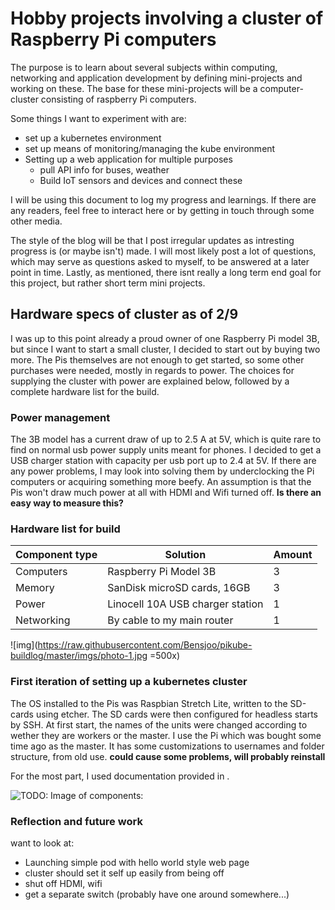 # Hobby projects involving a cluster of Raspberry Pi computers
The purpose is to learn about several subjects within computing, networking and application development by defining mini-projects and working on these. The base for these mini-projects will be a computer-cluster consisting of raspberry Pi computers.

Some things I want to experiment with are:
- set up a kubernetes environment
- set up means of monitoring/managing the kube environment
- Setting up a web application for multiple purposes
  - pull API info for buses, weather
  - Build IoT sensors and devices and connect these

I will be using this document to log my progress and learnings. If there are any readers, feel free to interact here or by getting in touch through some other media.

The style of the blog will be that I post irregular updates as intresting progress is (or maybe isn't) made. I will most likely post a lot of questions, which may serve as questions asked to myself, to be answered at a later point in time. Lastly, as mentioned, there isnt really a long term end goal for this project, but rather short term mini projects.


## Hardware specs of cluster as of 2/9
I was up to this point already a proud owner of one Raspberry Pi model 3B, but since I want to start a small cluster, I decided to start out by buying two more. The Pis themselves are not enough to get started, so some other purchases were needed, mostly in regards to power. The choices for supplying the cluster with power are explained below, followed by a complete hardware list for the build.

### Power management
The 3B model has a current draw of up to 2.5 A at 5V, which is quite rare to find on normal usb power supply units meant for phones. I decided to get a USB charger station with capacity per usb port up to 2.4 at 5V. If there are any power problems, I may look into solving them by underclocking the Pi computers or acquiring something more beefy. An assumption is that the Pis won't draw much power at all with HDMI and Wifi turned off. **Is there an easy way to measure this?**

### Hardware list for build
Component type | Solution | Amount
-------------- | -------- | ------
Computers | Raspberry Pi Model 3B | 3
Memory  | SanDisk microSD cards, 16GB | 3
Power | Linocell 10A USB charger station | 1
Networking | By cable to my main router | 1

![img](https://raw.githubusercontent.com/Bensjoo/pikube-buildlog/master/imgs/photo-1.jpg =500x)

### First iteration of setting up a kubernetes cluster
The OS installed to the Pis was Raspbian Stretch Lite, written to the SD-cards using etcher. The SD cards were then configured for headless starts by SSH. At first start, the names of the units were changed according to wether they are workers or the master. I use the Pi which was bought some time ago as the master. It has some customizations to usernames and folder structure, from old use. **could cause some problems, will probably reinstall**

For the most part, I used documentation provided in <link to kubernetes for pi guide>.

![TODO: Image of components:](img)
### Reflection and future work
want to look at:
 - Launching simple pod with hello world style web page
 - cluster should set it self up easily from being off
 - shut off HDMI, wifi
 - get a separate switch (probably have one around somewhere...)
 
